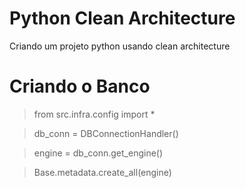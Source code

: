 # Python Clean Architecture
Criando um projeto python usando clean architecture


# Criando o Banco
> from src.infra.config import *

> db_conn = DBConnectionHandler()

> engine = db_conn.get_engine()

> Base.metadata.create_all(engine)

